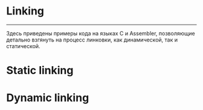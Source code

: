 # Linking
---
Здесь приведены примеры кода на языках C и Assembler, позволяющие детально взгянуть на процесс линковки, как динамической, так и статической. 

# Static linking

# Dynamic linking


